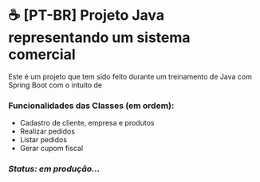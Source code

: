 # ☕ [PT-BR] Projeto Java representando um sistema comercial

Este é um projeto que tem sido feito durante um treinamento de Java com Spring Boot com o intuito de 

### Funcionalidades das Classes (em ordem):
- Cadastro de cliente, empresa e produtos
- Realizar pedidos
- Listar pedidos
- Gerar cupom fiscal

### *Status: em produção...*
